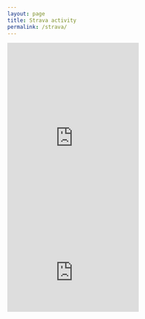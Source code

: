```yaml
---
layout: page
title: Strava activity
permalink: /strava/
---
```


<iframe height='454' width='300' frameborder='0' allowtransparency='true' scrolling='no' src='https://www.strava.com/athletes/4848838/latest-rides/c4b86fee8a0c26e45dd56ce2a9917ac7cb8c22d9'></iframe>

<iframe height='160' width='300' frameborder='0' allowtransparency='true' scrolling='no' src='https://www.strava.com/athletes/4848838/activity-summary/c4b86fee8a0c26e45dd56ce2a9917ac7cb8c22d9'></iframe>
